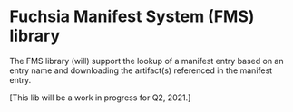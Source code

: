# Fuchsia Manifest System (FMS) library

The FMS library (will) support the lookup of a manifest entry based on an entry
name and downloading the artifact(s) referenced in the manifest entry.

[This lib will be a work in progress for Q2, 2021.]
